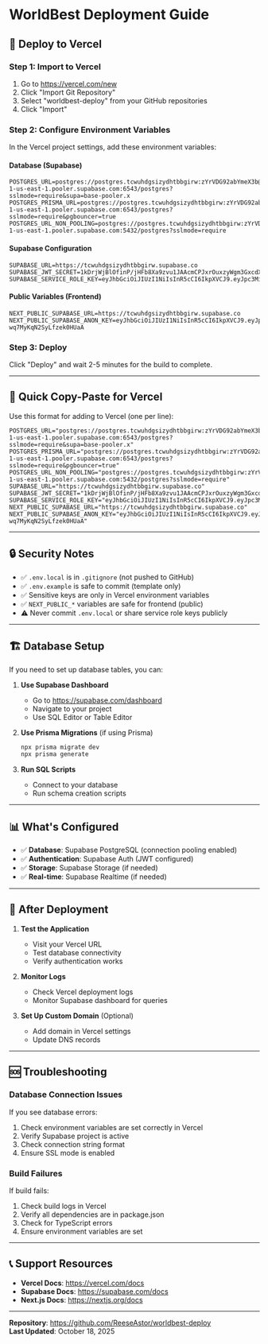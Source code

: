 # WorldBest Deployment Guide

## 🚀 Deploy to Vercel

### Step 1: Import to Vercel

1. Go to https://vercel.com/new
2. Click "Import Git Repository"
3. Select "worldbest-deploy" from your GitHub repositories
4. Click "Import"

### Step 2: Configure Environment Variables

In the Vercel project settings, add these environment variables:

#### Database (Supabase)
```
POSTGRES_URL=postgres://postgres.tcwuhdgsizydhtbbgirw:zYrVDG92abYmeX3b@aws-1-us-east-1.pooler.supabase.com:6543/postgres?sslmode=require&supa=base-pooler.x
POSTGRES_PRISMA_URL=postgres://postgres.tcwuhdgsizydhtbbgirw:zYrVDG92abYmeX3b@aws-1-us-east-1.pooler.supabase.com:6543/postgres?sslmode=require&pgbouncer=true
POSTGRES_URL_NON_POOLING=postgres://postgres.tcwuhdgsizydhtbbgirw:zYrVDG92abYmeX3b@aws-1-us-east-1.pooler.supabase.com:5432/postgres?sslmode=require
```

#### Supabase Configuration
```
SUPABASE_URL=https://tcwuhdgsizydhtbbgirw.supabase.co
SUPABASE_JWT_SECRET=1kDrjWjBlOfinP/jHFb8Xa9zvu1JAAcmCPJxrOuxzyWgm3GxcdXIamOv46sNps6iocGH7R49XX2cpE6bw5j0dg==
SUPABASE_SERVICE_ROLE_KEY=eyJhbGciOiJIUzI1NiIsInR5cCI6IkpXVCJ9.eyJpc3MiOiJzdXBhYmFzZSIsInJlZiI6InRjd3VoZGdzaXp5ZGh0YmJnaXJ3Iiwicm9sZSI6InNlcnZpY2Vfcm9sZSIsImlhdCI6MTc2MDgwNDc1MCwiZXhwIjoyMDc2MzgwNzUwfQ.ULFqQa89WIT4wkQ4t8EtW3kqKpuK3TJjFsdFb7_p4F4
```

#### Public Variables (Frontend)
```
NEXT_PUBLIC_SUPABASE_URL=https://tcwuhdgsizydhtbbgirw.supabase.co
NEXT_PUBLIC_SUPABASE_ANON_KEY=eyJhbGciOiJIUzI1NiIsInR5cCI6IkpXVCJ9.eyJpc3MiOiJzdXBhYmFzZSIsInJlZiI6InRjd3VoZGdzaXp5ZGh0YmJnaXJ3Iiwicm9sZSI6ImFub24iLCJpYXQiOjE3NjA4MDQ3NTAsImV4cCI6MjA3NjM4MDc1MH0.VBCzSM0mDxwwhxvVT61pJ-wq7MyKqN2SyLfzek0HUaA
```

### Step 3: Deploy

Click "Deploy" and wait 2-5 minutes for the build to complete.

---

## 📝 Quick Copy-Paste for Vercel

Use this format for adding to Vercel (one per line):

```
POSTGRES_URL="postgres://postgres.tcwuhdgsizydhtbbgirw:zYrVDG92abYmeX3b@aws-1-us-east-1.pooler.supabase.com:6543/postgres?sslmode=require&supa=base-pooler.x"
POSTGRES_PRISMA_URL="postgres://postgres.tcwuhdgsizydhtbbgirw:zYrVDG92abYmeX3b@aws-1-us-east-1.pooler.supabase.com:6543/postgres?sslmode=require&pgbouncer=true"
POSTGRES_URL_NON_POOLING="postgres://postgres.tcwuhdgsizydhtbbgirw:zYrVDG92abYmeX3b@aws-1-us-east-1.pooler.supabase.com:5432/postgres?sslmode=require"
SUPABASE_URL="https://tcwuhdgsizydhtbbgirw.supabase.co"
SUPABASE_JWT_SECRET="1kDrjWjBlOfinP/jHFb8Xa9zvu1JAAcmCPJxrOuxzyWgm3GxcdXIamOv46sNps6iocGH7R49XX2cpE6bw5j0dg=="
SUPABASE_SERVICE_ROLE_KEY="eyJhbGciOiJIUzI1NiIsInR5cCI6IkpXVCJ9.eyJpc3MiOiJzdXBhYmFzZSIsInJlZiI6InRjd3VoZGdzaXp5ZGh0YmJnaXJ3Iiwicm9sZSI6InNlcnZpY2Vfcm9sZSIsImlhdCI6MTc2MDgwNDc1MCwiZXhwIjoyMDc2MzgwNzUwfQ.ULFqQa89WIT4wkQ4t8EtW3kqKpuK3TJjFsdFb7_p4F4"
NEXT_PUBLIC_SUPABASE_URL="https://tcwuhdgsizydhtbbgirw.supabase.co"
NEXT_PUBLIC_SUPABASE_ANON_KEY="eyJhbGciOiJIUzI1NiIsInR5cCI6IkpXVCJ9.eyJpc3MiOiJzdXBhYmFzZSIsInJlZiI6InRjd3VoZGdzaXp5ZGh0YmJnaXJ3Iiwicm9sZSI6ImFub24iLCJpYXQiOjE3NjA4MDQ3NTAsImV4cCI6MjA3NjM4MDc1MH0.VBCzSM0mDxwwhxvVT61pJ-wq7MyKqN2SyLfzek0HUaA"
```

---

## 🔒 Security Notes

- ✅ `.env.local` is in `.gitignore` (not pushed to GitHub)
- ✅ `.env.example` is safe to commit (template only)
- ✅ Sensitive keys are only in Vercel environment variables
- ✅ `NEXT_PUBLIC_*` variables are safe for frontend (public)
- ⚠️ Never commit `.env.local` or share service role keys publicly

---

## 🏗️ Database Setup

If you need to set up database tables, you can:

1. **Use Supabase Dashboard**
   - Go to https://supabase.com/dashboard
   - Navigate to your project
   - Use SQL Editor or Table Editor

2. **Use Prisma Migrations** (if using Prisma)
   ```bash
   npx prisma migrate dev
   npx prisma generate
   ```

3. **Run SQL Scripts**
   - Connect to your database
   - Run schema creation scripts

---

## 📊 What's Configured

- ✅ **Database**: Supabase PostgreSQL (connection pooling enabled)
- ✅ **Authentication**: Supabase Auth (JWT configured)
- ✅ **Storage**: Supabase Storage (if needed)
- ✅ **Real-time**: Supabase Realtime (if needed)

---

## 🎯 After Deployment

1. **Test the Application**
   - Visit your Vercel URL
   - Test database connectivity
   - Verify authentication works

2. **Monitor Logs**
   - Check Vercel deployment logs
   - Monitor Supabase dashboard for queries

3. **Set Up Custom Domain** (Optional)
   - Add domain in Vercel settings
   - Update DNS records

---

## 🆘 Troubleshooting

### Database Connection Issues

If you see database errors:
1. Check environment variables are set correctly in Vercel
2. Verify Supabase project is active
3. Check connection string format
4. Ensure SSL mode is enabled

### Build Failures

If build fails:
1. Check build logs in Vercel
2. Verify all dependencies are in package.json
3. Check for TypeScript errors
4. Ensure environment variables are set

---

## 📞 Support Resources

- **Vercel Docs**: https://vercel.com/docs
- **Supabase Docs**: https://supabase.com/docs
- **Next.js Docs**: https://nextjs.org/docs

---

**Repository**: https://github.com/ReeseAstor/worldbest-deploy  
**Last Updated**: October 18, 2025

